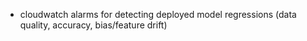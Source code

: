 - cloudwatch alarms for detecting deployed model regressions (data quality, accuracy, bias/feature drift)